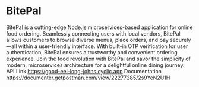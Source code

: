# BitePal
BitePal is a cutting-edge Node.js microservices-based application for online food ordering. Seamlessly connecting users with local vendors, BitePal allows customers to browse diverse menus, place orders, and pay securely—all within a user-friendly interface. With built-in OTP verification for user authentication, BitePal ensures a trustworthy and convenient ordering experience. Join the food revolution with BitePal and savor the simplicity of modern, microservices architecture for a delightful online dining journey.
API Link
https://good-eel-long-johns.cyclic.app
Documentation
https://documenter.getpostman.com/view/22277285/2s9YeN2U1H
